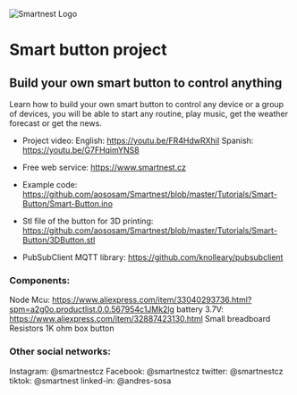 ![Smartnest Logo](https://www.smartnest.cz/img/Logo-vector-login.png)
# Smart button project

## Build your own smart button to control anything

Learn how to build your own smart button to control any device or a group of devices, you will be able to start any routine, play music, get the weather forecast or get the news.

- Project video:
English: https://youtu.be/FR4HdwRXhiI
Spanish: https://youtu.be/G7FHqimYNS8

- Free web service:
https://www.smartnest.cz

- Example code:
https://github.com/aososam/Smartnest/blob/master/Tutorials/Smart-Button/Smart-Button.ino

- Stl file of the button for 3D printing:
https://github.com/aososam/Smartnest/blob/master/Tutorials/Smart-Button/3DButton.stl

- PubSubClient MQTT library:
https://github.com/knolleary/pubsubclient



### Components:
Node Mcu: https://www.aliexpress.com/item/33040293736.html?spm=a2g0o.productlist.0.0.567954c1JMk2lg
battery 3.7V: https://www.aliexpress.com/item/32887423130.html
Small breadboard
Resistors 1K ohm
box
button


### Other social networks:
Instagram: @smartnestcz
Facebook: @smartnestcz
twitter: @smartnestcz
tiktok: @smartnest
linked-in: @andres-sosa

